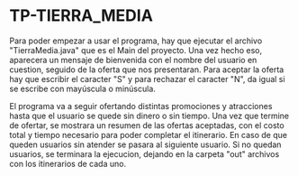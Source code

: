 # TP-TIERRA_MEDIA

Para poder empezar a usar el programa, hay que ejecutar el archivo "TierraMedia.java" que es el Main del proyecto.
Una vez hecho eso, aparecera un mensaje de bienvenida con el nombre del usuario en cuestion, seguido de la oferta que nos presentaran. Para aceptar la oferta hay que escribir el caracter "S" y para rechazar el caracter "N", da igual si se escribe con mayúscula o minúscula.

El programa va a seguir ofertando distintas promociones y atracciones hasta que el usuario se quede sin dinero o sin tiempo. Una vez que termine de ofertar, se mostrara un resumen de las ofertas aceptadas, con el costo total y tiempo necesario para poder completar el itinerario. En caso de que queden usuarios sin atender se pasara al siguiente usuario. Si no quedan usuarios, se terminara la ejecucion, dejando en la carpeta "out" archivos con los itinerarios de cada uno.